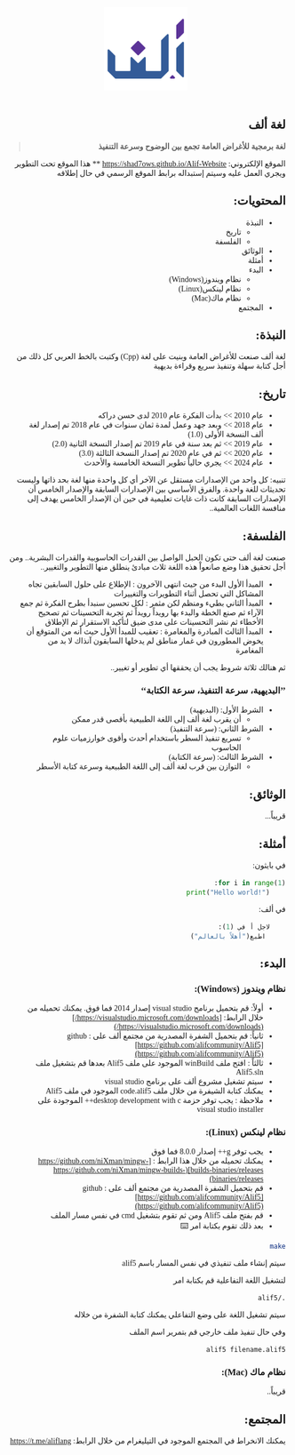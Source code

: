 <div dir="rtl">

<br>

<center style=font-family 'Tajawal'; font-size = 130px>


<img src="resources/AlifLogo/AlifLogo_2048x2048_transp.png"  width="150" height="150" >

</center>

<span style="font-family: 'Tajawal';">

<br>

## لغة ألف


>**لغة برمجية للأغراض العامة تجمع بين الوضوح وسرعة التنفيذ**

الموقع الإلكتروني: https://shad7ows.github.io/Alif-Website
** هذا الموقع تحت التطوير ويجري العمل عليه وسيتم إستبداله برابط الموقع الرسمي في حال إطلاقه

## المحتويات:
- النبذة
  - تاريخ
  - الفلسفة
- الوثائق
- أمثلة
- البدء
  - نظام ويندوز(Windows)
  - نظام لينكس(Linux)
  - نظام ماك(Mac)
- المجتمع


## النبذة:
لغة ألف صنعت للأغراض العامة وبنيت على لغة (Cpp) وكتبت بالخط العربي كل ذلك من أجل كتابة سهلة وتنفيذ سريع وقراءة بديهية

## تاريخ:
- عام 2010 >> بدأت الفكرة عام 2010 لدى حسن دراكه
- عام 2018 >> وبعد جهد وعمل لمدة ثمان سنوات في عام 2018 تم إصدار لغة ألف النسخة الأولى (1.0)
- عام 2019 >> ثم بعد سنة في عام 2019 تم إصدار النسخة الثانية (2.0)
- عام 2020 >> ثم في عام 2020 تم إصدار النسخة الثالثة (3.0)
- عام 2024 >> يجري حالياً تطوير النسخة الخامسة والأحدث

تنبيه: كل واحد من الإصدارات مستقل عن الآخر أي كل واحدة منها لغة بحد ذاتها وليست تحديثات للغة واحدة.
والفرق الأساسي بين الإصدارات السابقة والإصدار الخامس أن الإصدارات السابقة كانت ذات غايات تعليمية في حين أن الإصدار الخامس يهدف إلى منافسة اللغات العالمية..

## الفلسفة:
صنعت لغة ألف حتى تكون الحبل الواصل بين القدرات الحاسوبية والقدرات البشرية.. ومن أجل تحقيق هذا وضع صانعواْ هذه اللغة ثلاث مبادئ ينطلق منها التطوير والتغيير..

- المبدأ الأول البدء من حيث انتهى الآخرون : الإطلاع على حلول السابقين تجاه المشاكل التي تحصل أثناء التطويرات والتغييرات
- المبدأ الثاني بطيء ومنظم لكن مثمر : لكل تحسين سنبدأ بطرح الفكرة ثم جمع الآراء ثم صنع الخطة والبدء بها رويداً رويداً ثم تجربة التحسينات ثم تصحيح الأخطاء ثم نشر التحسينات على مدى ضيق لتأكيد الاستقرار ثم الإطلاق
- المبدأ الثالث المبادرة والمغامرة : تعقيب للمبدأ الأول حيث أنه من المتوقع أن يخوض المطورون في غمار مناطق لم يدخلها السابقون آنذاك لا بد من المغامرة

ثم هنالك ثلاثة شروط يجب أن يحققها أي تطوير أو تغيير..

### **’’البديهية، سرعة التنفيذ، سرعة الكتابة‘‘**
- الشرط الأول: (البديهية)
  - أن يقرب لغة ألف إلى اللغة الطبيعية بأقصى قدر ممكن
- الشرط الثاني: (سرعة التنفيذ)
  - تسريع تنفيذ السطر باستخدام أحدث وأقوى خوارزميات علوم الحاسوب
- الشرط الثالث: (سرعة الكتابة)
  - التوازن بين قرب لغة ألف إلى اللغة الطبيعية وسرعة كتابة الأسطر

## الوثائق:
قريباً...

## أمثلة:

في بايثون:

```python
for i in range(1):
	print("Hello world!")
```
   في ألف:
```python
    لاجل أ في (1):
	 اطبع("أهلاً بالعالم")
```
## البدء:
### نظام ويندوز (Windows):
- أولاً: قم بتحميل برنامج visual studio إصدار 2014 فما فوق. يمكنك تحميله من خلال الرابط: [https://visualstudio.microsoft.com/downloads/](https://visualstudio.microsoft.com/downloads/)
- ثانياً: قم بتحميل الشفرة المصدرية من مجتمع ألف على github : [https://github.com/alifcommunity/Alif5](https://github.com/alifcommunity/Alif5)
- ثالثاً : افتح ملف winBuild الموجود على ملف Alif5 بعدها قم بتشغيل ملف Alif5.sln
- سيتم تشغيل مشروع ألف على برنامج visual studio
- يمكنك كتابة الشيفرة من خلال ملف code.alif5 الموجود في ملف Alif5
- ملاحظة : يجب توفر حزمة desktop development with c++ الموجودة على visual studio installer

### نظام لينكس (Linux):
- يجب توفر g++ إصدار 8.0.0 فما فوق
- يمكنك تحميله من خلال هذا الرابط : [https://github.com/niXman/mingw-builds-binaries/releases](https://github.com/niXman/mingw-builds-binaries/releases)
- قم بتحميل الشفرة المصدرية من مجتمع ألف على github : [https://github.com/alifcommunity/Alif5](https://github.com/alifcommunity/Alif5)
- قم بفتح ملف Alif5 ومن ثم تقوم بتشغيل cmd في نفس مسار الملف
- بعد ذلك تقوم بكتابة امر ⌨️
 ```sh
 make
 ```
سيتم إنشاء ملف تنفيذي في نفس المسار باسم alif5

لتشغيل اللغة التفاعلية قم بكتابة امر


 ```sh
 ./alif5  
 ```

سيتم تشغيل اللغة على وضع التفاعلي يمكنك كتابة الشفرة من خلاله 👨‍💻

وفي حال تنفيذ ملف خارجي قم بتمرير اسم الملف 

```sh
alif5 filename.alif5  
```

### نظام ماك (Mac):
قريباً.. 👨‍💻

## المجتمع:
يمكنك الانخراط في المجتمع الموجود في التيليغرام من خلال الرابط: https://t.me/aliflang
